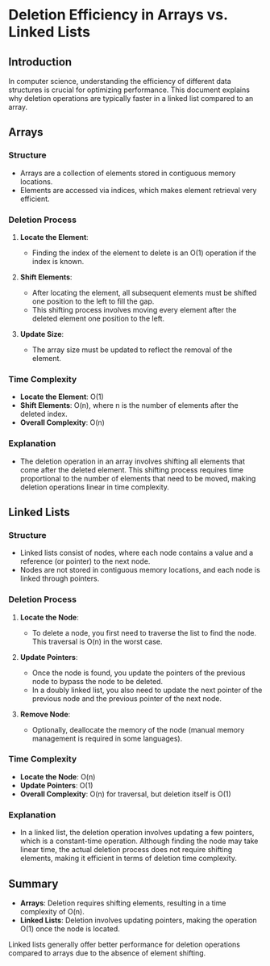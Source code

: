 # Deletion Efficiency in Arrays vs. Linked Lists

## Introduction

In computer science, understanding the efficiency of different data structures is crucial for optimizing performance. This document explains why deletion operations are typically faster in a linked list compared to an array.

## Arrays

### Structure

- Arrays are a collection of elements stored in contiguous memory locations.
- Elements are accessed via indices, which makes element retrieval very efficient.

### Deletion Process

1. **Locate the Element**:
   - Finding the index of the element to delete is an O(1) operation if the index is known.
   
2. **Shift Elements**:
   - After locating the element, all subsequent elements must be shifted one position to the left to fill the gap.
   - This shifting process involves moving every element after the deleted element one position to the left.
   
3. **Update Size**:
   - The array size must be updated to reflect the removal of the element.

### Time Complexity

- **Locate the Element**: O(1)
- **Shift Elements**: O(n), where n is the number of elements after the deleted index.
- **Overall Complexity**: O(n)

### Explanation

- The deletion operation in an array involves shifting all elements that come after the deleted element. This shifting process requires time proportional to the number of elements that need to be moved, making deletion operations linear in time complexity.

## Linked Lists

### Structure

- Linked lists consist of nodes, where each node contains a value and a reference (or pointer) to the next node.
- Nodes are not stored in contiguous memory locations, and each node is linked through pointers.

### Deletion Process

1. **Locate the Node**:
   - To delete a node, you first need to traverse the list to find the node. This traversal is O(n) in the worst case.
   
2. **Update Pointers**:
   - Once the node is found, you update the pointers of the previous node to bypass the node to be deleted.
   - In a doubly linked list, you also need to update the next pointer of the previous node and the previous pointer of the next node.

3. **Remove Node**:
   - Optionally, deallocate the memory of the node (manual memory management is required in some languages).

### Time Complexity

- **Locate the Node**: O(n)
- **Update Pointers**: O(1)
- **Overall Complexity**: O(n) for traversal, but deletion itself is O(1)

### Explanation

- In a linked list, the deletion operation involves updating a few pointers, which is a constant-time operation. Although finding the node may take linear time, the actual deletion process does not require shifting elements, making it efficient in terms of deletion time complexity.

## Summary

- **Arrays**: Deletion requires shifting elements, resulting in a time complexity of O(n).
- **Linked Lists**: Deletion involves updating pointers, making the operation O(1) once the node is located.

Linked lists generally offer better performance for deletion operations compared to arrays due to the absence of element shifting.

